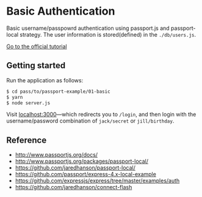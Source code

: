 # Basic Authentication

Basic username/passpowrd authentication using passport.js and passport-local strategy. The user information is stored(defined) in the `./db/users.js`.

[Go to the official tutorial](https://www.mokuji.me/article/passport-basic)

## Getting started

Run the application as follows:

```bash
$ cd pass/to/passport-example/01-basic
$ yarn
$ node server.js
```

Visit [localhost:3000](http://localhost:3000)—which redirects you to `/login`, and then login with the username/password combination of `jack/secret` or  `jill/birthday`.

## Reference

- http://www.passportjs.org/docs/
- http://www.passportjs.org/packages/passport-local/
- https://github.com/jaredhanson/passport-local/
- https://github.com/passport/express-4.x-local-example
- https://github.com/expressjs/express/tree/master/examples/auth
- https://github.com/jaredhanson/connect-flash
